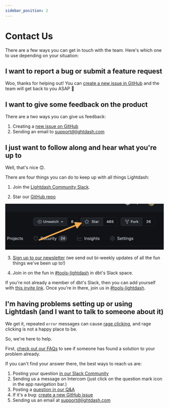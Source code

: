 ```yaml
---
sidebar_position: 2
---
```

# Contact Us

There are a few ways you can get in touch with the team. Here's which one to use depending on your situation:

## I want to report a bug or submit a feature request

Woo, thanks for helping out! You can [create a new issue in GitHub](https://github.com/lightdash/lightdash/issues) and the team will get back to you ASAP 🙂

## I want to give some feedback on the product

There are a two ways you can give us feedback:

1. Creating a [new issue on GitHub](https://github.com/lightdash/lightdash/issues)
2. Sending an email to support@lightdash.com

## I just want to follow along and hear what you're up to

Well, that's nice 😊.

There are four things you can do to keep up with all things Lightdash:

1. Join the [Lightdash Community Slack](https://join.slack.com/t/lightdash-community/shared_invite/zt-2ehqnrvqt-LbCq7cUSFHAzEj_wMuxg4A).

2. Star our [GitHub repo](https://github.com/lightdash/lightdash)

  ![star github action](./assets/star_github_action.png)

3. [Sign up to our newsletter](https://www.lightdash.com/#:~:text=Get%20the%20latest%20Lightdash%20news%20and%20product%20updates) (we send out bi-weekly updates of all the fun things we've been up to!)

4. Join in on the fun in [#tools-lightdash](https://getdbt.slack.com/archives/C026WJE4A69) in dbt's Slack space.

  If you're not already a member of dbt's Slack, then you can add yourself with [this invite link](https://join.slack.com/t/lightdash-community/shared_invite/zt-2ehqnrvqt-LbCq7cUSFHAzEj_wMuxg4A). Once you're in there, join us in [#tools-lightdash](https://getdbt.slack.com/archives/C026WJE4A69).

## I'm having problems setting up or using Lightdash (and I want to talk to someone about it)

We get it, repeated `error` messages can cause [rage clicking](https://www.fullstory.com/blog/rage-clicks-turn-analytics-into-actionable-insights/), and rage clicking is not a happy place to be.

So, we're here to help.

First, [check out our FAQs](https://github.com/lightdash/lightdash/discussions/categories/q-a) to see if someone has found a solution to your problem already.

If you can't find your answer there, the best ways to reach us are:

1. Posting your question [in our Slack Community](https://join.slack.com/t/lightdash-community/shared_invite/zt-2ehqnrvqt-LbCq7cUSFHAzEj_wMuxg4A)
2. Sending us a message on Intercom (just click on the question mark icon in the app navigation bar.)
3. Posting a [question in our Q&A](https://github.com/lightdash/lightdash/discussions/categories/q-a)
4. If it's a bug: [create a new GitHub issue](https://github.com/lightdash/lightdash/issues)
5. Sending us an email at support@lightdash.com
